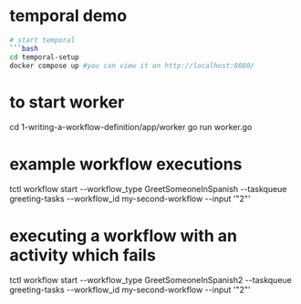 # temporal demo

```bash
# start temporal 
```bash
cd temporal-setup
docker compose up #you can view it on http://localhost:8080/

```

# to start worker

cd 1-writing-a-workflow-definition/app/worker
go run worker.go

# example workflow executions

tctl workflow start --workflow_type GreetSomeoneInSpanish --taskqueue greeting-tasks --workflow_id my-second-workflow --input '"2"'

# executing a workflow with an activity which fails 
tctl workflow start --workflow_type GreetSomeoneInSpanish2 --taskqueue greeting-tasks --workflow_id my-second-workflow --input '"2"'

```